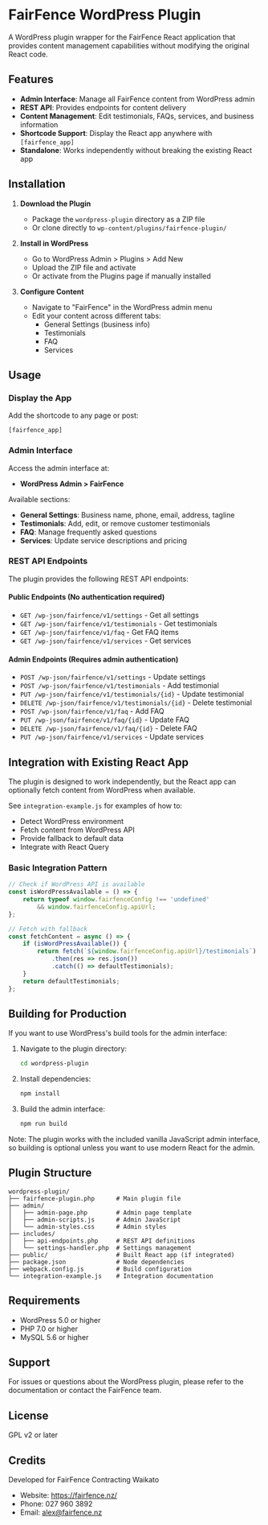 # FairFence WordPress Plugin

A WordPress plugin wrapper for the FairFence React application that provides content management capabilities without modifying the original React code.

## Features

- **Admin Interface**: Manage all FairFence content from WordPress admin
- **REST API**: Provides endpoints for content delivery
- **Content Management**: Edit testimonials, FAQs, services, and business information
- **Shortcode Support**: Display the React app anywhere with `[fairfence_app]`
- **Standalone**: Works independently without breaking the existing React app

## Installation

1. **Download the Plugin**
   - Package the `wordpress-plugin` directory as a ZIP file
   - Or clone directly to `wp-content/plugins/fairfence-plugin/`

2. **Install in WordPress**
   - Go to WordPress Admin > Plugins > Add New
   - Upload the ZIP file and activate
   - Or activate from the Plugins page if manually installed

3. **Configure Content**
   - Navigate to "FairFence" in the WordPress admin menu
   - Edit your content across different tabs:
     - General Settings (business info)
     - Testimonials
     - FAQ
     - Services

## Usage

### Display the App

Add the shortcode to any page or post:
```
[fairfence_app]
```

### Admin Interface

Access the admin interface at:
- **WordPress Admin > FairFence**

Available sections:
- **General Settings**: Business name, phone, email, address, tagline
- **Testimonials**: Add, edit, or remove customer testimonials
- **FAQ**: Manage frequently asked questions
- **Services**: Update service descriptions and pricing

### REST API Endpoints

The plugin provides the following REST API endpoints:

#### Public Endpoints (No authentication required)
- `GET /wp-json/fairfence/v1/settings` - Get all settings
- `GET /wp-json/fairfence/v1/testimonials` - Get testimonials
- `GET /wp-json/fairfence/v1/faq` - Get FAQ items
- `GET /wp-json/fairfence/v1/services` - Get services

#### Admin Endpoints (Requires admin authentication)
- `POST /wp-json/fairfence/v1/settings` - Update settings
- `POST /wp-json/fairfence/v1/testimonials` - Add testimonial
- `PUT /wp-json/fairfence/v1/testimonials/{id}` - Update testimonial
- `DELETE /wp-json/fairfence/v1/testimonials/{id}` - Delete testimonial
- `POST /wp-json/fairfence/v1/faq` - Add FAQ
- `PUT /wp-json/fairfence/v1/faq/{id}` - Update FAQ
- `DELETE /wp-json/fairfence/v1/faq/{id}` - Delete FAQ
- `PUT /wp-json/fairfence/v1/services` - Update services

## Integration with Existing React App

The plugin is designed to work independently, but the React app can optionally fetch content from WordPress when available.

See `integration-example.js` for examples of how to:
- Detect WordPress environment
- Fetch content from WordPress API
- Provide fallback to default data
- Integrate with React Query

### Basic Integration Pattern

```javascript
// Check if WordPress API is available
const isWordPressAvailable = () => {
    return typeof window.fairfenceConfig !== 'undefined' 
        && window.fairfenceConfig.apiUrl;
};

// Fetch with fallback
const fetchContent = async () => {
    if (isWordPressAvailable()) {
        return fetch(`${window.fairfenceConfig.apiUrl}/testimonials`)
            .then(res => res.json())
            .catch(() => defaultTestimonials);
    }
    return defaultTestimonials;
};
```

## Building for Production

If you want to use WordPress's build tools for the admin interface:

1. Navigate to the plugin directory:
   ```bash
   cd wordpress-plugin
   ```

2. Install dependencies:
   ```bash
   npm install
   ```

3. Build the admin interface:
   ```bash
   npm run build
   ```

Note: The plugin works with the included vanilla JavaScript admin interface, so building is optional unless you want to use modern React for the admin.

## Plugin Structure

```
wordpress-plugin/
├── fairfence-plugin.php      # Main plugin file
├── admin/
│   ├── admin-page.php        # Admin page template
│   ├── admin-scripts.js      # Admin JavaScript
│   └── admin-styles.css      # Admin styles
├── includes/
│   ├── api-endpoints.php     # REST API definitions
│   └── settings-handler.php  # Settings management
├── public/                   # Built React app (if integrated)
├── package.json              # Node dependencies
├── webpack.config.js         # Build configuration
└── integration-example.js    # Integration documentation
```

## Requirements

- WordPress 5.0 or higher
- PHP 7.0 or higher
- MySQL 5.6 or higher

## Support

For issues or questions about the WordPress plugin, please refer to the documentation or contact the FairFence team.

## License

GPL v2 or later

## Credits

Developed for FairFence Contracting Waikato
- Website: https://fairfence.nz/
- Phone: 027 960 3892
- Email: alex@fairfence.nz
